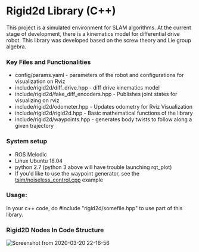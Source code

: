 # Rigid2d Library (C++)

This project is a simulated environment for SLAM algorithms. At the current stage of development, there is a kinematics model for
differential drive robot. This library was developed based on the screw theory and Lie group algebra. 

### Key Files and Functionalities
- config/params.yaml - parameters of the robot and configurations for visualization on Rviz  
- include/rigid2d/diff_drive.hpp    - diff drive kinematics model 
- include/rigid2d/fake_diff_encoders.hpp  - Publishes joint states for visualizing on rviz
- include/rigid2d/odometer.hpp  -  Updates odometry for Rviz Visualization
- include/rigid2d/rigid2d.hpp   - Basic mathematical functions of the library
- include/rigid2d/waypoints.hpp - generates body twists to follow along a given trajectory    

### System setup

- ROS Melodic 
- Linux Ubuntu 18.04
- python 2.7 (python 3 above will have trouble launching rqt_plot)
- If you'd like to use the waypoint generator, see the [tsim/noiseless_control.cpp](../tsim/src/noiseless_control.cpp) example 

### Usage:
In your c++ code, do #include "rigid2d/somefile.hpp" to use part of this library. 

### Rigid2D Nodes In Code Structure
![Screenshot from 2020-03-20 22-16-56](https://user-images.githubusercontent.com/39393023/77218359-88eeb380-6af8-11ea-957e-c9daba1a7056.png)
